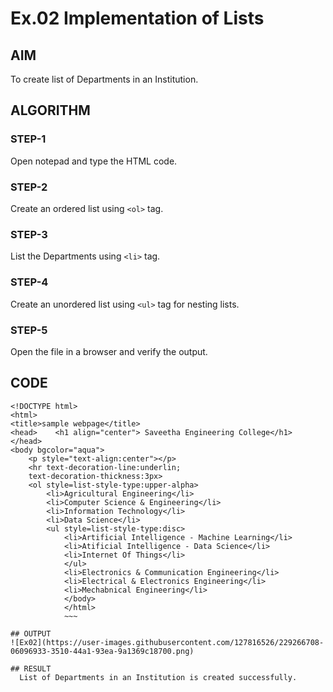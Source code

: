 # Ex.02 Implementation of Lists
## AIM
  To create list of Departments in an Institution.

## ALGORITHM
### STEP-1
  Open notepad and type the HTML code.

### STEP-2
  Create an ordered list using ```<ol>``` tag.

### STEP-3
  List the Departments using ```<li>``` tag.

### STEP-4
  Create an unordered list using ```<ul>``` tag for nesting lists.

### STEP-5
  Open the file in a browser and verify the output.
  
## CODE
~~~
<!DOCTYPE html>
<html>
<title>sample webpage</title>
<head>    <h1 align="center"> Saveetha Engineering College</h1>
</head>
<body bgcolor="aqua">
    <p style="text-align:center"></p>
    <hr text-decoration-line:underlin;
    text-decoration-thickness:3px>
    <ol style=list-style-type:upper-alpha>
        <li>Agricultural Engineering</li>
        <li>Computer Science & Engineering</li>
        <li>Information Technology</li>
        <li>Data Science</li>
        <ul style=list-style-type:disc>
            <li>Artificial Intelligence - Machine Learning</li>
            <li>Atificial Intelligence - Data Science</li>
            <li>Internet Of Things</li>
            </ul>
            <li>Electronics & Communication Engineering</li>
            <li>Electrical & Electronics Engineering</li>
            <li>Mechabnical Engineering</li>
            </body>
            </html>
            ~~~

## OUTPUT
![Ex02](https://user-images.githubusercontent.com/127816526/229266708-06096933-3510-44a1-93ea-9a1369c18700.png)

## RESULT
  List of Departments in an Institution is created successfully.
